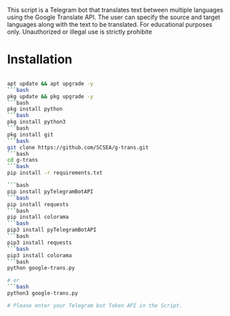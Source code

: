 This script is a Telegram bot that translates text between multiple languages using the Google Translate API.
The user can specify the source and target languages along with the text to be translated.
For educational purposes only. Unauthorized or illegal use is strictly prohibite

# Installation

```bash

apt update && apt upgrade -y
```bash
pkg update && pkg upgrade -y
```bash
pkg install python
```bash
pkg install python3
```bash
pkg install git
```bash
git clone https://github.com/SCSEA/g-trans.git
```bash
cd g-trans
```bash
pip install -r requirements.txt

```bash
pip install pyTelegramBotAPI
```bash
pip install requests
```bash
pip install colorama
```bash
pip3 install pyTelegramBotAPI
```bash
pip3 install requests
```bash
pip3 install colorama
```bash
python google-trans.py

# or 
```bash
python3 google-trans.py

# Please enter your Telegram bot Token API in the Script.

